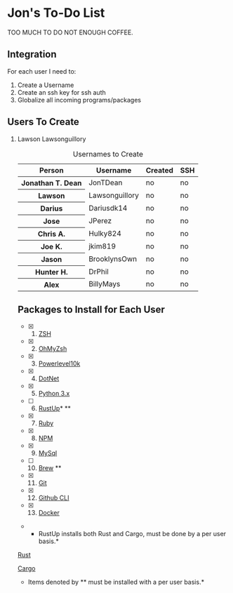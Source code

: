 # Jon's To-Do List

TOO MUCH TO DO NOT ENOUGH COFFEE.

## Integration

For each user I need to:
  1. Create a Username
  2. Create an ssh key for ssh auth
  3. Globalize all incoming programs/packages
  
## Users To Create

<ol>
  <li>Lawson Lawsonguillory</li>

<table>
    <caption>Usernames to Create</caption>
    <thead>
        <tr>
            <th scope="col">Person</th>
            <th scope="col">Username</th>
            <th scope="col">Created</th>
            <th scope="col">SSH</th>
        </tr>
    </thead>
    <tbody>
        <tr>
            <th scope="row">Jonathan T. Dean</th>
            <td>JonTDean</td>
            <td>no</td>
            <td>no</td>
        </tr>
        <tr>
            <th scope="row">Lawson</th>
            <td>Lawsonguillory</td>
            <td>no</td>
            <td>no</td>
        </tr>
                <tr>
            <th scope="row">Darius</th>
            <td>Dariusdk14</td>
            <td>no</td>
            <td>no</td>
        </tr>
        <tr>
            <th scope="row">Jose</th>
            <td>JPerez</td>
            <td>no</td>
            <td>no</td>
        </tr>
        <tr>
            <th scope="row">Chris A.</th>
            <td>Hulky824</td>
            <td>no</td>
            <td>no</td>
        </tr>
        <tr>
            <th scope="row">Joe K.</th>
            <td>jkim819</td>
            <td>no</td>
            <td>no</td>
        </tr>
        <tr>
            <th scope="row">Jason</th>
            <td>BrooklynsOwn</td>
            <td>no</td>
            <td>no</td>
        </tr>
        <tr>
            <th scope="row">Hunter H.</th>
            <td>DrPhil</td>
            <td>no</td>
            <td>no</td>
        </tr>
        <tr>
            <th scope="row">Alex</th>
            <td>BillyMays</td>
            <td>no</td>
            <td>no</td>
        </tr>
    </tbody>
</table>

## Packages to Install for Each User

- [x] 1. [ZSH](https://github.com/ohmyzsh/ohmyzsh/wiki/Installing-ZSH)
- [x] 2. [OhMyZsh](https://github.com/ohmyzsh/ohmyzsh)
- [x] 3. [Powerlevel10k](https://github.com/romkatv/powerlevel10k#get-started)
- [x] 4. [DotNet](https://docs.microsoft.com/en-us/dotnet/core/install/linux-ubuntu#1804-)
- [x] 5. [Python 3.x](https://docs.python-guide.org/starting/install3/linux/)
- [ ] 6. [RustUp](https://rustup.rs/)* **
- [x] 7. [Ruby](https://www.ruby-lang.org/en/documentation/installation/#apt)
- [x] 8. [NPM](https://github.com/nodesource/distributions/blob/master/README.md#deb)
- [x] 9. [MySql](https://www.digitalocean.com/community/tutorials/how-to-install-mysql-on-ubuntu-18-04)
- [ ] 10. [Brew](https://docs.brew.sh/Homebrew-on-Linux) **
- [x] 11. [Git](https://git-scm.com/book/en/v2/Getting-Started-Installing-Git)
- [x] 12. [Github CLI](https://github.com/cli/cli)
- [x] 13. [Docker]()



* * RustUp installs both Rust and Cargo, must be done by a per user basis.*

[Rust](https://www.rust-lang.org/tools/install)

[Cargo](https://doc.rust-lang.org/cargo/getting-started/installation.html)

* Items denoted by ** must be installed with a per user basis.*
